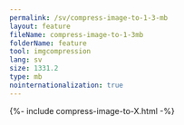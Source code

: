 ```yaml
---
permalink: /sv/compress-image-to-1-3-mb
layout: feature
fileName: compress-image-to-1-3mb
folderName: feature
tool: imgcompression
lang: sv
size: 1331.2
type: mb
nointernationalization: true
---
```

{%- include compress-image-to-X.html -%}
      